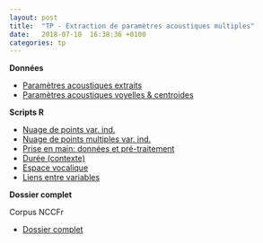 ```yaml
---
layout: post
title:  "TP - Extraction de paramètres acoustiques multiples"
date:   2018-07-10  16:38:36 +0100
categories: tp
---
```



**Données**

- [Paramètres acoustiques extraits](https://bigdataspeech.github.io/TP/fichiers/1_extraction_parametres_acoustiques_Praat.txt)
- [Paramètres acoustiques voyelles & centroides ](https://bigdataspeech.github.io/TP/fichiers/acoustique_voy_orales_20loc_ESTER_NCCFr_contexte_freqLex_distCentroide.txt)



**Scripts R**

- [Nuage de points var. ind.](https://bigdataspeech.github.io/TP/fichiers/get_scatterplot_with_independant_variable.R)
- [Nuage de points multiples var. ind.](https://bigdataspeech.github.io/TP/fichiers/get_scatterplot_for_each_modality_of_independant_variable.R)
- [Prise en main: données et pré-traitement](https://bigdataspeech.github.io/TP/fichiers/2_prise_en_main_donnees_et_pretraitements.R)
- [Durée (contexte)](https://bigdataspeech.github.io/TP/fichiers/3_stats_durees_contextes.R)
- [Espace vocalique](https://bigdataspeech.github.io/TP/fichiers/4_visualisation_espace_vocalique.R)
- [Liens entre variables](https://bigdataspeech.github.io/TP/fichiers/5_liens_entre_variables.R)



**Dossier complet**

Corpus NCCFr

- [Dossier complet](https://drive.google.com/drive/folders/1mlbmmm4N4HSzcW-6Wtj5lxAI9QHq3DvF?usp=sharing)


